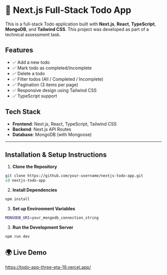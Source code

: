 # 📝 Next.js Full-Stack Todo App

This is a full-stack Todo application built with **Next.js**, **React**, **TypeScript**, **MongoDB**, and **Tailwind CSS**. This project was developed as part of a technical assessment task.

##  Features

- ✅ Add a new todo
- ✅ Mark todo as completed/incomplete
- ✅ Delete a todo
- ✅ Filter todos (All / Completed / Incomplete)
- ✅ Pagination (3 items per page)
- ✅ Responsive design using Tailwind CSS
- ✅ TypeScript support

##  Tech Stack

- **Frontend**: Next.js, React, TypeScript, Tailwind CSS
- **Backend**: Next.js API Routes
- **Database**: MongoDB (with Mongoose)

---

##  Installation & Setup Instructions

1. **Clone the Repository**

```bash
git clone https://github.com/your-username/nextjs-todo-app.git
cd nextjs-todo-app
```

2. **Install Dependencies**

```bash
npm install
```
3. **Set up Environment Variables**

```bash
MONGODB_URI=your_mongodb_connection_string
```

3. **Run the Development Server**
```bash
npm run dev
```

## 🌍 Live Demo
https://todo-app-three-eta-19.vercel.app/